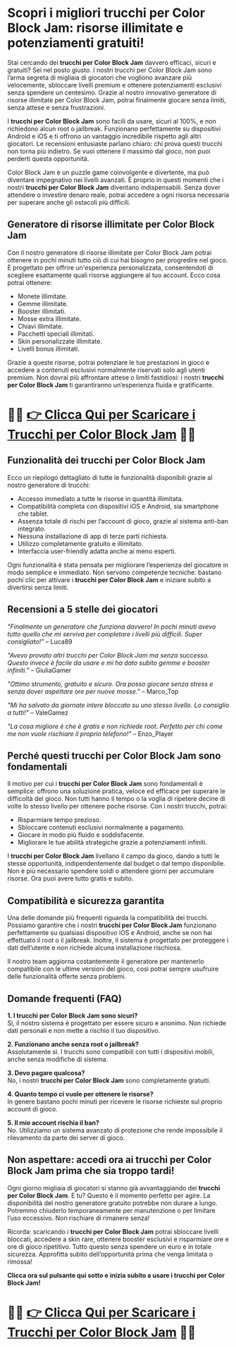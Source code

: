 <h1>Scopri i migliori trucchi per Color Block Jam: risorse illimitate e potenziamenti gratuiti!</h1>

<p>Stai cercando dei <strong>trucchi per Color Block Jam</strong> davvero efficaci, sicuri e gratuiti? Sei nel posto giusto. I nostri trucchi per Color Block Jam sono l’arma segreta di migliaia di giocatori che vogliono avanzare più velocemente, sbloccare livelli premium e ottenere potenziamenti esclusivi senza spendere un centesimo. Grazie al nostro innovativo generatore di risorse illimitate per Color Block Jam, potrai finalmente giocare senza limiti, senza attese e senza frustrazioni.</p>

<p>I <strong>trucchi per Color Block Jam</strong> sono facili da usare, sicuri al 100%, e non richiedono alcun root o jailbreak. Funzionano perfettamente su dispositivi Android e iOS e ti offrono un vantaggio incredibile rispetto agli altri giocatori. Le recensioni entusiaste parlano chiaro: chi prova questi trucchi non torna più indietro. Se vuoi ottenere il massimo dal gioco, non puoi perderti questa opportunità.</p>

<p>Color Block Jam è un puzzle game coinvolgente e divertente, ma può diventare impegnativo nei livelli avanzati. È proprio in questi momenti che i nostri <strong>trucchi per Color Block Jam</strong> diventano indispensabili. Senza dover attendere o investire denaro reale, potrai accedere a ogni risorsa necessaria per superare anche gli ostacoli più difficili.</p>

<h2>Generatore di risorse illimitate per Color Block Jam</h2>

<p>Con il nostro generatore di risorse illimitate per Color Block Jam potrai ottenere in pochi minuti tutto ciò di cui hai bisogno per progredire nel gioco. È progettato per offrire un'esperienza personalizzata, consentendoti di scegliere esattamente quali risorse aggiungere al tuo account. Ecco cosa potrai ottenere:</p>

<ul>
  <li>Monete illimitate.</li>
  <li>Gemme illimitate.</li>
  <li>Booster illimitati.</li>
  <li>Mosse extra illimitate.</li>
  <li>Chiavi illimitate.</li>
  <li>Pacchetti speciali illimitati.</li>
  <li>Skin personalizzate illimitate.</li>
  <li>Livelli bonus illimitati.</li>
</ul>

<p>Grazie a queste risorse, potrai potenziare le tue prestazioni in gioco e accedere a contenuti esclusivi normalmente riservati solo agli utenti premium. Non dovrai più affrontare attese o limiti fastidiosi: i nostri <strong>trucchi per Color Block Jam</strong> ti garantiranno un’esperienza fluida e gratificante.</p>

# 🔴🔴 **[👉 Clicca Qui per Scaricare i Trucchi per Color Block Jam](https://tinyurl.com/ToccaGioca)** 🔴🔴

<h2>Funzionalità dei trucchi per Color Block Jam</h2>

<p>Ecco un riepilogo dettagliato di tutte le funzionalità disponibili grazie al nostro generatore di trucchi:</p>

<ul>
  <li>Accesso immediato a tutte le risorse in quantità illimitata.</li>
  <li>Compatibilità completa con dispositivi iOS e Android, sia smartphone che tablet.</li>
  <li>Assenza totale di rischi per l’account di gioco, grazie al sistema anti-ban integrato.</li>
  <li>Nessuna installazione di app di terze parti richiesta.</li>
  <li>Utilizzo completamente gratuito e illimitato.</li>
  <li>Interfaccia user-friendly adatta anche ai meno esperti.</li>
</ul>

<p>Ogni funzionalità è stata pensata per migliorare l’esperienza del giocatore in modo semplice e immediato. Non servono competenze tecniche: bastano pochi clic per attivare i <strong>trucchi per Color Block Jam</strong> e iniziare subito a divertirsi senza limiti.</p>

<h2>Recensioni a 5 stelle dei giocatori</h2>

<p><em>"Finalmente un generatore che funziona davvero! In pochi minuti avevo tutto quello che mi serviva per completare i livelli più difficili. Super consigliato!"</em> – Luca89</p>

<p><em>"Avevo provato altri trucchi per Color Block Jam ma senza successo. Questo invece è facile da usare e mi ha dato subito gemme e booster infiniti."</em> – GiuliaGamer</p>

<p><em>"Ottimo strumento, gratuito e sicuro. Ora posso giocare senza stress e senza dover aspettare ore per nuove mosse."</em> – Marco_Top</p>

<p><em>"Mi ha salvato da giornate intere bloccato su uno stesso livello. Lo consiglio a tutti!"</em> – ValeGamez</p>

<p><em>"La cosa migliore è che è gratis e non richiede root. Perfetto per chi come me non vuole rischiare il proprio telefono!"</em> – Enzo_Player</p>

<h2>Perché questi trucchi per Color Block Jam sono fondamentali</h2>

<p>Il motivo per cui i <strong>trucchi per Color Block Jam</strong> sono fondamentali è semplice: offrono una soluzione pratica, veloce ed efficace per superare le difficoltà del gioco. Non tutti hanno il tempo o la voglia di ripetere decine di volte lo stesso livello per ottenere poche risorse. Con i nostri trucchi, potrai:</p>

<ul>
  <li>Risparmiare tempo prezioso.</li>
  <li>Sbloccare contenuti esclusivi normalmente a pagamento.</li>
  <li>Giocare in modo più fluido e soddisfacente.</li>
  <li>Migliorare le tue abilità strategiche grazie a potenziamenti infiniti.</li>
</ul>

<p>I <strong>trucchi per Color Block Jam</strong> livellano il campo da gioco, dando a tutti le stesse opportunità, indipendentemente dal budget o dal tempo disponibile. Non è più necessario spendere soldi o attendere giorni per accumulare risorse. Ora puoi avere tutto gratis e subito.</p>

<h2>Compatibilità e sicurezza garantita</h2>

<p>Una delle domande più frequenti riguarda la compatibilità dei trucchi. Possiamo garantire che i nostri <strong>trucchi per Color Block Jam</strong> funzionano perfettamente su qualsiasi dispositivo iOS e Android, anche se non hai effettuato il root o il jailbreak. Inoltre, il sistema è progettato per proteggere i dati dell’utente e non richiede alcuna installazione rischiosa.</p>

<p>Il nostro team aggiorna costantemente il generatore per mantenerlo compatibile con le ultime versioni del gioco, così potrai sempre usufruire delle funzionalità offerte senza problemi.</p>

<h2>Domande frequenti (FAQ)</h2>

<p><strong>1. I trucchi per Color Block Jam sono sicuri?</strong><br>Sì, il nostro sistema è progettato per essere sicuro e anonimo. Non richiede dati personali e non mette a rischio il tuo dispositivo.</p>

<p><strong>2. Funzionano anche senza root o jailbreak?</strong><br>Assolutamente sì. I trucchi sono compatibili con tutti i dispositivi mobili, anche senza modifiche di sistema.</p>

<p><strong>3. Devo pagare qualcosa?</strong><br>No, i nostri <strong>trucchi per Color Block Jam</strong> sono completamente gratuiti.</p>

<p><strong>4. Quanto tempo ci vuole per ottenere le risorse?</strong><br>In genere bastano pochi minuti per ricevere le risorse richieste sul proprio account di gioco.</p>

<p><strong>5. Il mio account rischia il ban?</strong><br>No. Utilizziamo un sistema avanzato di protezione che rende impossibile il rilevamento da parte dei server di gioco.</p>

<h2>Non aspettare: accedi ora ai trucchi per Color Block Jam prima che sia troppo tardi!</h2>

<p>Ogni giorno migliaia di giocatori si stanno già avvantaggiando dei <strong>trucchi per Color Block Jam</strong>. E tu? Questo è il momento perfetto per agire. La disponibilità del nostro generatore gratuito potrebbe non durare a lungo. Potremmo chiuderlo temporaneamente per manutenzione o per limitare l’uso eccessivo. Non rischiare di rimanere senza!</p>

<p>Ricorda: scaricando i <strong>trucchi per Color Block Jam</strong> potrai sbloccare livelli bloccati, accedere a skin rare, ottenere booster esclusivi e risparmiare ore e ore di gioco ripetitivo. Tutto questo senza spendere un euro e in totale sicurezza. Approfitta subito dell’opportunità prima che venga limitata o rimossa!</p>

<p><strong>Clicca ora sul pulsante qui sotto e inizia subito a usare i trucchi per Color Block Jam!</strong></p>

# 🔴🔴 **[👉 Clicca Qui per Scaricare i Trucchi per Color Block Jam](https://tinyurl.com/ToccaGioca)** 🔴🔴
